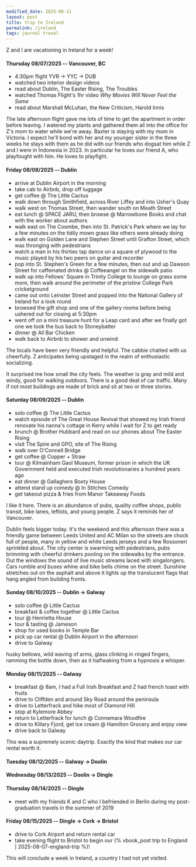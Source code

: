 ```yaml
---
modified_date: 2025-08-11
layout: post
title: trip to Ireland
permalink: /ireland
tags: journal travel
---
```


Z and I are vacationing in Ireland for a week!
<!--more-->

#### Thursday 08/07/2025 -- Vancouver, BC

- 4:30pm flight YVR -> YYC -> DUB
- watched two interior design videos
- read about Dublin, The Easter Rising, The Troubles
- watched Thomas Flight's 1hr video _Why Movies Will Never Feel the Same_
- read about Marshall McLuhan, the New Criticism, Harold Innis

The late afternoon flight gave me lots of time to get the apartment in order before leaving.
I watered my plants and gathered them all into the office for Z's mom to water while we're away.
Baxter is staying with my mom in Victoria.
I expect he'll bond with her and my younger sister in the three weeks he stays with them as he did with our friends who dogsat him while Z and I were in Indonesia in 2023.
In particular he loves our friend A, who playfought with him.
He loves to playfight.

#### Friday 08/08/2025 -- Dublin

- arrive at Dublin Airport in the morning
- take cab to Airbnb, drop off luggage
- get coffee @ The Little Cactus
- walk down through Smithfield, across River Liffey and into Usher's Quay
- walk west on Thomas Street, then wander south on Meath Street
- eat lunch @ SPACE JARU, then browse @ Marrowbone Books and chat with the worker about authors
- walk east on The Coombe, then into St. Patrick's Park where we lay for a few minutes on the tidily mown grass like others were already doing
- walk east on Golden Lane and Stephen Street until Grafton Street, which was thronging with pedestrians
- watch a man in his thirties tap dance on a square of plywood to the music played by his two peers on guitar and recorder
- pop into St. Stephen's Green for a few minutes, then out and up Dawson Street for caffeinated drinks @ Coffeeangel on the sidewalk patio
- walk up into Fellows' Square in Trinity College to lounge on grass some more, then walk around the perimeter of the pristine College Park cricketground
- came out onto Leinster Street and popped into the National Gallery of Ireland for a look round
- browsed the gift shop and one of the gallery rooms before being ushered out for closing at 5:30pm
- went off on a mini treasure hunt for a Leap card and after we finally got one we took the bus back to Stoneybatter
- dinner @ All Bar Chicken
- walk back to Airbnb to shower and unwind

The locals have been very friendly and helpful.
The cabbie chatted with us cheerfully.
Z anticipates being upstaged in the realm of enthusiastic socializing.

It surprised me how small the city feels.
The weather is gray and mild and windy, good for walking outdoors.
There is a good deal of car traffic.
Many if not most buildings are made of brick and sit at two or three stories.

#### Saturday 08/09/2025 -- Dublin

- solo coffee @ The Little Cactus
- watch episode of The Great House Revival that showed my Irish friend renovate his nanna's cottage in Kerry while I wait for Z to get ready
- brunch @ Brother Hubbard and read on our phones about The Easter Rising
- visit The Spire and GPO, site of The Rising
- walk over O'Connell Bridge
- get coffee @ Copper + Straw
- tour @ Kilmainham Gaol Museum, former prison in which the UK Government held and executed Irish revolutionaries a hundred years ago
- eat dinner @ Gallaghers Boxty House
- attend stand up comedy @ In Stitches Comedy
- get takeout pizza & fries from Manor Takeaway Foods

I like it here.
There is an abundance of pubs, quality coffee shops, public transit, bike lanes, leftists, and young people.
Z says it reminds her of Vancouver.

Dublin feels bigger today.
It's the weekend and this afternoon there was a friendly game between Leeds United and AC Milan so the streets are chock full of people, many in yellow and white Leeds jerseys and a few Rossoneri sprinkled about.
The city center is swarming with pedestrians, pubs brimming with cheerful drinkers pooling on the sidewalks by the entrance.
Out the windows the sound of live music streams laced with singalongers.
Cars rumble and buses whine and bike bells chime on the street.
Sunshine stretches out on the asphalt and above it lights up the translucent flags that hang angled from building fronts.

#### Sunday 08/10/2025 -- Dublin -> Galway

- solo coffee @ Little Cactus
- breakfast & coffee together @ Little Cactus
- tour @ Henrietta House
- tour & tasting @ Jameson
- shop for used books in Temple Bar
- pick up car rental @ Dublin Airport in the afternoon
- drive to Galway

husky bellows, wild waving of arms, glass clinking in ringed fingers, ramming the bottle down, then as it halfwaking from a hypnosis a whisper.

#### Monday 08/11/2025 -- Galway

- breakfast @ 8am, I had a Full Irish Breakfast and Z had french toast with fruits
- drive to Cliffden and around Sky Road around the peninsula
- drive to Letterfrack and hike most of Diamond Hill
- stop at Kylemore Abbey
- return to Letterfrack for lunch @ Connemara Woodfire
- drive to Killary Fjord, get ice cream @ Hamilton Grocery and enjoy view
- drive back to Galway

This was a supremely scenic daytrip.
Exactly the kind that makes our car rental worth it.

#### Tuesday 08/12/2025 -- Galway -> Doolin

#### Wednesday 08/13/2025 -- Doolin -> Dingle

#### Thursday 08/14/2025 -- Dingle

- meet with my friends K and C who I befriended in Berlin during my post-graduation travels in the summer of 2019

#### Friday 08/15/2025 -- Dingle -> Cork -> Bristol

- drive to Cork Airport and return rental car
- take evening flight to Bristol to begin our {% vbook_post trip to England | 2025-08-07-england-trip %}!

This will conclude a week in Ireland, a country I had not yet visited.
